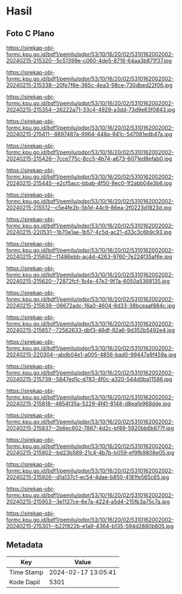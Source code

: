# Hasil

## Foto C Plano

https://sirekap-obj-formc.kpu.go.id/bdf1/pemilu/pdpr/53/10/16/20/02/5310162002002-20240215-215320--5c51399e-c060-4de5-8718-64aa3b871f37.jpg

https://sirekap-obj-formc.kpu.go.id/bdf1/pemilu/pdpr/53/10/16/20/02/5310162002002-20240215-215338--20fe7f6e-365c-4ea3-98ce-730dbed22f06.jpg

https://sirekap-obj-formc.kpu.go.id/bdf1/pemilu/pdpr/53/10/16/20/02/5310162002002-20240215-215354--26222a71-33c4-4929-a3dd-73d9e63f0843.jpg

https://sirekap-obj-formc.kpu.go.id/bdf1/pemilu/pdpr/53/10/16/20/02/5310162002002-20240215-215411--8897487a-9964-448a-941c-5d7081edb47a.jpg

https://sirekap-obj-formc.kpu.go.id/bdf1/pemilu/pdpr/53/10/16/20/02/5310162002002-20240215-215426--7cce775c-8cc5-4b74-a673-6071ed8efab0.jpg

https://sirekap-obj-formc.kpu.go.id/bdf1/pemilu/pdpr/53/10/16/20/02/5310162002002-20240215-215445--e2cf5acc-bbab-4f50-8ec0-1f2abb04e3b6.jpg

https://sirekap-obj-formc.kpu.go.id/bdf1/pemilu/pdpr/53/10/16/20/02/5310162002002-20240215-215512--c5e4fe2b-5b1d-44c9-86ea-2f0223d1823d.jpg

https://sirekap-obj-formc.kpu.go.id/bdf1/pemilu/pdpr/53/10/16/20/02/5310162002002-20240215-220531--1b70e1ae-1b57-4c5d-ac21-d33c3c6b9c93.jpg

https://sirekap-obj-formc.kpu.go.id/bdf1/pemilu/pdpr/53/10/16/20/02/5310162002002-20240215-215602--f1486ebb-ac4d-4263-9760-7e224f35af6e.jpg

https://sirekap-obj-formc.kpu.go.id/bdf1/pemilu/pdpr/53/10/16/20/02/5310162002002-20240215-215620--72872fcf-1b4e-47e2-9f7a-6050a5368135.jpg

https://sirekap-obj-formc.kpu.go.id/bdf1/pemilu/pdpr/53/10/16/20/02/5310162002002-20240215-215638--08672adc-16a0-4604-8d33-38bceaaf884c.jpg

https://sirekap-obj-formc.kpu.go.id/bdf1/pemilu/pdpr/53/10/16/20/02/5310162002002-20240215-215657--72562633-dbf3-46df-92a6-9d352b5492e4.jpg

https://sirekap-obj-formc.kpu.go.id/bdf1/pemilu/pdpr/53/10/16/20/02/5310162002002-20240215-220304--abdb04e1-a005-4856-bad0-99447a9f459a.jpg

https://sirekap-obj-formc.kpu.go.id/bdf1/pemilu/pdpr/53/10/16/20/02/5310162002002-20240215-215739--5847ed1c-d783-4f0c-a320-544d0ba11586.jpg

https://sirekap-obj-formc.kpu.go.id/bdf1/pemilu/pdpr/53/10/16/20/02/5310162002002-20240215-215818--4854f35a-5229-4f41-8148-d8eafe968dde.jpg

https://sirekap-obj-formc.kpu.go.id/bdf1/pemilu/pdpr/53/10/16/20/02/5310162002002-20240215-215837--2b6ec602-7867-4d2c-bf89-5920bb6b677f.jpg

https://sirekap-obj-formc.kpu.go.id/bdf1/pemilu/pdpr/53/10/16/20/02/5310162002002-20240215-215902--bd23b589-21c4-4b7b-b059-ef9fb9808e05.jpg

https://sirekap-obj-formc.kpu.go.id/bdf1/pemilu/pdpr/53/10/16/20/02/5310162002002-20240215-215926--d1a137c1-ec54-4dae-b850-4181fe565c65.jpg

https://sirekap-obj-formc.kpu.go.id/bdf1/pemilu/pdpr/53/10/16/20/02/5310162002002-20240215-215953--3e1127ce-6e7a-4224-a5d4-215fb3a75c7a.jpg

https://sirekap-obj-formc.kpu.go.id/bdf1/pemilu/pdpr/53/10/16/20/02/5310162002002-20240215-215301--b22f822b-e1a9-4364-b135-594d2880b605.jpg


## Metadata

| Key        | Value               |
| ---------- | ------------------- |
| Time Stamp | 2024-02-17 13:05:41 |
| Kode Dapil | 5301                |



